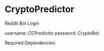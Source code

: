# CryptoPredictor

Reddit Bot Login

username: CCPredictor
password: CryptoBot


Required Dependencies:


